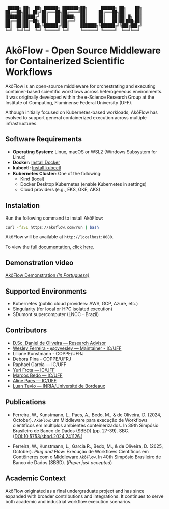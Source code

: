 ```
 █████╗ ██╗  ██╗ ██████╗ ███████╗██╗      ██████╗ ██╗    ██╗
██╔══██╗██║ ██╔╝██╔═══██╗██╔════╝██║     ██╔═══██╗██║    ██║
███████║█████╔╝ ██║   ██║█████╗  ██║     ██║   ██║██║ █╗ ██║
██╔══██║██╔═██╗ ██║   ██║██╔══╝  ██║     ██║   ██║██║███╗██║
██║  ██║██║  ██╗╚██████╔╝██║     ███████╗╚██████╔╝╚███╔███╔╝
╚═╝  ╚═╝╚═╝  ╚═╝ ╚═════╝ ╚═╝     ╚══════╝ ╚═════╝  ╚══╝╚══╝
```

# AkôFlow - Open Source Middleware for Containerized Scientific Workflows

AkôFlow is an open-source middleware for orchestrating and executing container-based scientific workflows across heterogeneous environments. It was originally developed within the e-Science Research Group at the Institute of Computing, Fluminense Federal University (UFF).

Although initially focused on Kubernetes-based workloads, AkôFlow has evolved to support general containerized execution across multiple infrastructures.

## Software Requirements

- **Operating System:** Linux, macOS or WSL2 (Windows Subsystem for Linux)
- **Docker:** [Install Docker](https://docs.docker.com/get-docker/)
- **kubectl:** [Install kubectl](https://kubernetes.io/docs/tasks/tools/)
- **Kubernetes Cluster:** One of the following:
  - [Kind](https://kind.sigs.k8s.io/) (local)
  - Docker Desktop Kubernetes (enable Kubernetes in settings)
  - Cloud providers (e.g., EKS, GKE, AKS)


## Instalation

Run the following command to install AkôFlow:
```bash
curl -fsSL https://akoflow.com/run | bash
```

AkôFlow will be available at `http://localhost:8080`.

To view the [full documentation, click here](https://uffescience.github.io/akoflow/). 

## Demonstration video

[AkôFlow Demonstration _(In Portuguese)_](https://www.youtube.com/watch?v=RmrAMWkJij4)

## Supported Environments

* Kubernetes (public cloud providers: AWS, GCP, Azure, etc.)
* Singularity (for local or HPC isolated execution)
* SDumont supercomputer (LNCC - Brazil)

## Contributors
* [D.Sc. Daniel de Oliveira — Research Advisor](http://profs.ic.uff.br/~danielcmo/)  
* [Wesley Ferreira - @ovvesley — Maintainer - IC/UFF](https://github.com/ovvesley)  
* Liliane Kunstmann - COPPE/UFRJ
* Debora Pina - COPPE/UFRJ
* Raphael Garcia — IC/UFF
* [Yuri Frota — IC/UFF](http://www.ic.uff.br/~yuri/)  
* [Marcos Bedo — IC/UFF](https://www.professores.uff.br/marcosbedo/)  
* [Aline Paes — IC/UFF](http://www.ic.uff.br/~alinepaes/)  
* [Luan Teylo — INRIA/Université de Bordeaux](https://team.inria.fr/)  

## Publications

* Ferreira, W., Kunstmann, L., Paes, A., Bedo, M., & de Oliveira, D. (2024, October). `AkôFlow`: um Middleware para execução de Workflows científicos em múltiplos ambientes conteinerizados. In 39th Simpósio Brasileiro de Banco de Dados (SBBD) (pp. 27-39). SBC. ([DOI:10.5753/sbbd.2024.241126.]( https://doi.org/10.5753/sbbd.2024.241126. ))


* Ferreira, W., Kunstmann,  L., Garcia R., Bedo, M., & de Oliveira, D. (2025, October). _Plug and Flow_: Execução de Workflows Científicos em Contêineres com o Middleware `AkôFlow`. In 40th Simpósio Brasileiro de Banco de Dados (SBBD). (_Paper just accepted_)

## Academic Context

AkôFlow originated as a final undergraduate project and has since expanded with broader contributions and integrations. It continues to serve both academic and industrial workflow execution scenarios.
